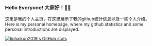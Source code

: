### Hello Everyone! 大家好！👋👋
这里是我的个人主页，在这里展示了我的github统计信息以及一些个人介绍。
Here is my personal homepage, where my github statistics and some personal introductions are displayed.

[![linhaikun2019's GitHub stats](https://github-readme-stats.vercel.app/api?username=linhaikun2019&show_icons=true&count_private=true&theme=vue)](https://github.com/anuraghazra/github-readme-stats)


